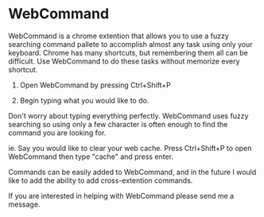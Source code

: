 WebCommand
==========

WebCommand is a chrome extention that allows you to use a fuzzy searching command pallete to accomplish almost any task
using only your keyboard.  Chrome has many shortcuts, but remembering them all can be difficult.  Use WebCommand to
do these tasks without memorize every shortcut.

1) Open WebCommand by pressing Ctrl+Shift+P

2) Begin typing what you would like to do.

Don't worry about typing everything perfectly.  WebCommand uses fuzzy searching so using only a few character is often
enough to find the command you are looking for.

ie. Say you would like to clear your web cache.  Press Ctrl+Shift+P to open WebCommand then type "cache" and press enter.


Commands can be easily added to WebCommand, and in the future I would like to add the ability to add cross-extention
commands.


If you are interested in helping with WebCommand please send me a message.